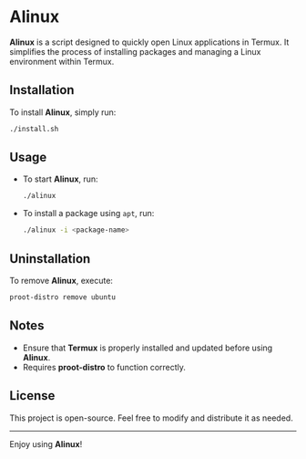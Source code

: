 # Alinux

**Alinux** is a script designed to quickly open Linux applications in Termux. It simplifies the process of installing packages and managing a Linux environment within Termux.

## Installation

To install **Alinux**, simply run:

```sh
./install.sh
```

## Usage

- To start **Alinux**, run:
  ```sh
  ./alinux
  ```
- To install a package using `apt`, run:
  ```sh
  ./alinux -i <package-name>
  ```

## Uninstallation

To remove **Alinux**, execute:

```sh
proot-distro remove ubuntu
```

## Notes

- Ensure that **Termux** is properly installed and updated before using **Alinux**.
- Requires **proot-distro** to function correctly.

## License

This project is open-source. Feel free to modify and distribute it as needed.

---

Enjoy using **Alinux**!

